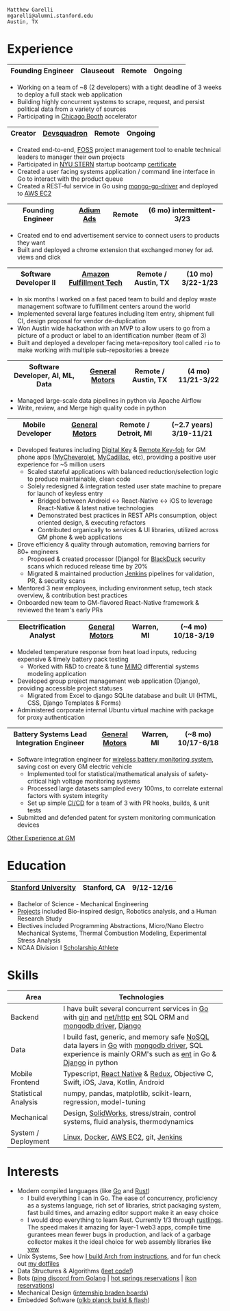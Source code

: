 ```
Matthew Garelli
mgarelli@alumni.stanford.edu
Austin, TX
```

# Experience

Founding Engineer | Clauseout |  Remote | Ongoing
--- | --- | --- | ---
* Working on a team of ~8 (2 developers) with a tight deadline of 3 weeks to deploy a full stack web application
* Building highly concurrent systems to scrape, request, and persist political data from a variety of sources
* Participating in [Chicago Booth](https://www.chicagobooth.edu/) accelerator

Creator | [Devsquadron](https://developersquadron.com/) |  Remote | Ongoing
--- | --- | --- | ---
* Created end-to-end, [FOSS](https://en.wikipedia.org/wiki/Free_and_open-source_software) project management tool to enable technical leaders to manager their own projects
* Participated in [NYU STERN](https://www.stern.nyu.edu/) startup bootcamp [certificate](rsrc/nyu_certificate_bootcamp_accelerator.png)
* Created a user facing systems application / command line interface in Go to interact with the product queue
* Created a REST-ful service in Go using [mongo-go-driver](https://github.com/mongodb/mongo-go-driver) and deployed to [AWS EC2](https://aws.amazon.com/ec2/)

Founding Engineer | [Adium Ads](https://chrome.google.com/webstore/detail/adium-get-paid-to-click-a/gooakpoploffnbkdcieklaebnanbdonp) |  Remote | (6 mo) intermittent-3/23
--- | --- | --- | ---
* Created end to end advertisement service to connect users to products they want
* Built and deployed a chrome extension that exchanged money for ad. views and click 

Software Developer II | [Amazon Fulfillment Tech](https://www.amazon.jobs/en/teams/aft) |  Remote / Austin, TX | (10 mo) 3/22-1/23
--- | --- | --- | ---
* In six months I worked on a fast paced team to build and deploy waste management software to fulfillment centers around the world
* Implemented several large features including Item entry, shipment full CI, design proposal for vendor de-duplication
* Won Austin wide hackathon with an MVP to allow users to go from a picture of a product or label to an identification number (team of 3)
* Built and deployed a developer facing meta-repository tool called `rio` to make working with multiple sub-repositories a breeze

Software Developer, AI, ML, Data | [General Motors](https://www.gm.com/) |  Remote / Austin, TX | (4 mo) 11/21-3/22
--- | --- | --- | ---
* Managed large-scale data pipelines in python via Apache Airflow
* Write, review, and Merge high quality code in python

Mobile Developer | [General Motors](https://www.gm.com/) |  Remote / Detroit, MI | (~2.7 years) 3/19-11/21
--- | --- | --- | ---
* Developed features including [Digital Key](https://www.gm-trucks.com/exclusive-gmc-hummer-ev-first-gm-vehicle-to-use-digital-keys/) & [Remote Key-fob](https://www.chevrolet.com/connectivity-and-technology/my-chevrolet-app) for GM phone apps ([MyCheverolet](https://play.google.com/store/apps/details?id=com.gm.chevrolet.nomad.ownership&hl=en_US), [MyCadillac](https://play.google.com/store/apps/details?id=com.gm.cadillac.nomad.ownership&hl=en_US), etc), providing a positive user experience for ~5 million users
	* Scaled stateful applications with balanced reduction/selection logic to produce maintainable, clean code
  * Solely redesigned & integration tested user state machine to prepare for launch of keyless entry
	* Bridged between Android \<-\> React-Native \<-\> iOS to leverage React-Native & latest native technologies
	* Demonstrated best practices in REST APIs consumption, object oriented design, & executing refactors
	* Contributed organically to services & UI libraries, utilized across GM phone & web applications
* Drove efficiency & quality through automation, removing barriers for 80+ engineers
	* Proposed & created processor (Django) for [BlackDuck](https://www.blackducksoftware.com/) security scans which reduced release time by 20%
	* Migrated & maintained production [Jenkins](https://www.jenkins.io/) pipelines for validation, PR, & security scans
* Mentored 3 new employees, including environment setup, tech stack overview, & contribution best practices
* Onboarded new team to GM-flavored React-Native framework & reviewed the team's early PRs

Electrification Analyst | [General Motors](https://www.gm.com/) | Warren, MI | (~4 mo) 10/18-3/19
--- | --- | --- | ---
* Modeled temperature response from heat load inputs, reducing expensive & timely battery pack testing
	* Worked with R&D to create & tune [MIMO](https://en.wikipedia.org/wiki/MIMO) differential systems modeling application
* Developed group project management web application (Django), providing accessible project statuses
	* Migrated from Excel to django SQLite database and built UI (HTML, CSS, Django Templates & Forms)
* Administered corporate internal Ubuntu virtual machine with package for proxy authentication

Battery Systems Lead Integration Engineer | [General Motors](https://www.gm.com/) | Warren, MI | (~8 mo) 10/17-6/18
--- | --- | --- | ---
* Software integration engineer for [wireless battery monitoring system](https://www.linkedin.com/posts/general-motors_today-we-announced-that-our-future-evs-will-activity-6709433343278112768-hwqa), saving cost on every GM electric vehicle
	* Implemented tool for statistical/mathematical analysis of safety-critical high voltage monitoring systems
	* Processed large datasets sampled every 100ms, to correlate external factors with system integrity
	* Set up simple [CI/CD](https://en.wikipedia.org/wiki/CI/CD) for a team of 3 with PR hooks, builds, & unit tests
* Submitted and defended patent for system monitoring communication devices

[Other Experience at GM](https://github.com/mrgarelli/mrgarelli/blob/master/rsrc/other_experience.md)

<div style="page-break-after: always;"></div>

# Education

[Stanford University](https://www.stanford.edu/) | Stanford, CA | 9/12-12/16
--- | --- | ---
* Bachelor of Science - Mechanical Engineering
* [Projects](https://github.com/mrgarelli/mrgarelli/blob/master/rsrc/university.md) included Bio-inspired design, Robotics analysis, and a Human Research Study
* Electives included Programming Abstractions, Micro/Nano Electro Mechanical Systems, Thermal Combustion Modeling, Experimental Stress Analysis
* NCAA Division I [Scholarship Athlete](https://gostanford.com/sports/wrestling/roster/matt-garelli/6123)

# Skills

Area |  Technologies
--- | ---
Backend | I have built several concurrent services in [Go](https://go.dev/) with [gin](https://github.com/gin-gonic/gin) and [net/http](https://pkg.go.dev/net/http) [ent](https://github.com/ent/ent/tree/38925b61343766026056c7fc841ed635a95274ae) SQL ORM and [mongodb driver](https://github.com/mongodb/mongo-go-driver), [Django](https://www.djangoproject.com/)
Data | I build fast, generic, and memory safe [NoSQL](https://en.wikipedia.org/wiki/NoSQL) data layers in [Go](https://go.dev/) with [mongodb driver](https://github.com/mongodb/mongo-go-driver), SQL experience is mainly ORM's such as [ent](https://github.com/ent/ent) in Go & [Django](https://www.djangoproject.com/) in python
Mobile Frontend | Typescript, [React Native](https://facebook.github.io/react-native/) & [Redux](https://redux.js.org/), Objective C, Swift, iOS, Java, Kotlin, Android
Statistical Analysis | numpy, pandas, matplotlib, scikit-learn, regression, model-tuning
Mechanical | Design, [SolidWorks](https://www.solidworks.com/), stress/strain, control systems, fluid analysis, thermodynamics
System / Deployment | [Linux](https://github.com/nanvenomous/InstallArch), [Docker](https://www.docker.com/), [AWS EC2](https://aws.amazon.com/ec2/), git, [Jenkins](https://jenkins.io/)

# Interests
* Modern compiled languages (like [Go](https://go.dev/) and [Rust](https://www.rust-lang.org/))
    * I build everything I can in Go. The ease of concurrency, proficiency as a systems language, rich set of libraries, strict packaging system, fast build times, and amazing editor support make it an easy choice
    * I would drop everything to learn Rust. Currently 1/3 through [rustlings](https://github.com/rust-lang/rustlings). The speed makes it amazing for layer-1 web3 apps, compile time gurantees mean fewer bugs in production, and lack of a garbage collector makes it the ideal choice for web assembly libraries like [yew](https://github.com/yewstack/yew)
* Unix Systems, See how [I build Arch from instructions](https://github.com/mrgarelli/InstallArch), and for fun check out [my dotfiles](https://github.com/mrgarelli/unix)
* Data Structures & Algorithms ([leet code!](https://github.com/mrgarelli/dataStructuresAlgorithms))
* Bots ([ping discord from Golang](https://github.com/mrgarelli/chord) | [hot springs reservations](https://github.com/mrgarelli/StrawberryBotSprings) | [ikon reservations](https://github.com/mrgarelli/PowBot))
* Mechanical Design ([internship braden boards](rsrc/design.md))
* Embedded Software ([olkb planck build & flash](https://github.com/nanvenomous/tasty_poison))
